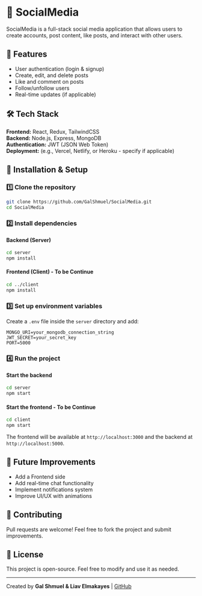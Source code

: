 # 📱 SocialMedia

SocialMedia is a full-stack social media application that allows users to create accounts, post content, like posts, and interact with other users.

## 🚀 Features
- User authentication (login & signup)
- Create, edit, and delete posts
- Like and comment on posts
- Follow/unfollow users
- Real-time updates (if applicable)

## 🛠️ Tech Stack
**Frontend:** React, Redux, TailwindCSS  
**Backend:** Node.js, Express, MongoDB  
**Authentication:** JWT (JSON Web Token)  
**Deployment:** (e.g., Vercel, Netlify, or Heroku - specify if applicable)

## 🔧 Installation & Setup

### 1️⃣ Clone the repository
```bash
git clone https://github.com/GalShmuel/SocialMedia.git
cd SocialMedia
```

### 2️⃣ Install dependencies

#### Backend (Server)
```bash
cd server
npm install
```

#### Frontend (Client) -  To be Continue 
```bash
cd ../client
npm install
```

### 3️⃣ Set up environment variables  
Create a `.env` file inside the `server` directory and add:
```
MONGO_URI=your_mongodb_connection_string
JWT_SECRET=your_secret_key
PORT=5000
```

### 4️⃣ Run the project

#### Start the backend
```bash
cd server
npm start
```

#### Start the frontend - To be Continue 
```bash
cd client
npm start
```
The frontend will be available at `http://localhost:3000` and the backend at `http://localhost:5000`.

## 📌 Future Improvements
- Add a Frontend side
- Add real-time chat functionality
- Implement notifications system
- Improve UI/UX with animations

## 🤝 Contributing
Pull requests are welcome! Feel free to fork the project and submit improvements.

## 📝 License
This project is open-source. Feel free to modify and use it as needed.

---
Created by **Gal Shmuel & Liav Elmakayes** | [GitHub](https://github.com/GalShmuel)


